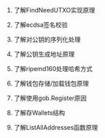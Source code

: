 1. 了解FindNeedUTXO实现原理

2. 了解ecdsa签名校验

3. 了解对公钥的序列化处理

4. 了解公钥生成地址原理

5. 了解ripemd160处理哈希方式

6. 了解钱包存储/加载钱包原理

7. 了解使用gob.Register原因

8. 了解存Wallets结构

9. 了解ListAllAddresses函数原理
